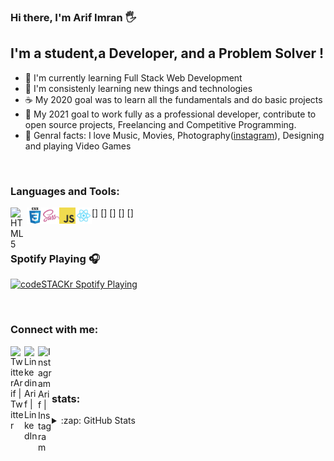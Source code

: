 ### Hi there, I'm Arif Imran 🖐

## I'm a student,a Developer, and a Problem Solver !

- 🌳 I'm currently learning Full Stack Web Development
- 🍊 I'm consistenly learning new things and technologies
- ☕ My 2020 goal was to learn all the fundamentals and do basic projects 
- 🍺 My 2021 goal to work fully as a professional developer, contribute to open source projects, Freelancing and Competitive Programming.
- 🍗 Genral facts: I love Music, Movies, Photography([instagram]), Designing and playing Video Games

<br />

### Languages and Tools:
[<img align="left" alt="HTML5" width="26px" src="https://www.freepnglogos.com/uploads/html5-logo-png/html5-logo-html-logo-0.png" />]
[<img align="left" alt="CSS3" width="26px" src="https://raw.githubusercontent.com/github/explore/80688e429a7d4ef2fca1e82350fe8e3517d3494d/topics/css/css.png" />]
[<img align="left" alt="Sass" width="26px" src="https://raw.githubusercontent.com/github/explore/80688e429a7d4ef2fca1e82350fe8e3517d3494d/topics/sass/sass.png" />]
[<img align="left" alt="JavaScript" width="26px" src="https://raw.githubusercontent.com/github/explore/80688e429a7d4ef2fca1e82350fe8e3517d3494d/topics/javascript/javascript.png" />]
[<img align="left" alt="React" width="26px" src="https://raw.githubusercontent.com/github/explore/80688e429a7d4ef2fca1e82350fe8e3517d3494d/topics/react/react.png" />]

<br />


### Spotify Playing 🎧

[<img src="https://now-playing-codestackr.vercel.app/api/spotify-playing" alt="codeSTACKr Spotify Playing" width="350" />](https://open.spotify.com/user/thni2w3zxrw979k8zbyrzp8ly?si=a9l5IVKzQpa6bidaQTNqQQ)


<br />


### Connect with me:

[<img align="left" alt="TwitterArif | Twitter" width="22px" src="https://cdn.jsdelivr.net/npm/simple-icons@v3/icons/twitter.svg" />][twitter]
[<img align="left" alt="LinkedinArif | LinkedIn" width="22px" src="https://cdn.jsdelivr.net/npm/simple-icons@v3/icons/linkedin.svg" />][linkedin]
[<img align="left" alt="InstagramArif | Instagram" width="22px" src="https://cdn.jsdelivr.net/npm/simple-icons@v3/icons/instagram.svg" />][instagram]

<br />
<br />
<br />

### stats:
<details>
  <summary>:zap: GitHub Stats</summary>

  <img align="left" alt="codeSTACKr's GitHub Stats" src="https://github-readme-stats.codestackr.vercel.app/api?username=codeSTACKr&show_icons=true&hide_border=true" />

</details>



[twitter]: https://twitter.com/AIcrazy5
[linkedin]: https://www.linkedin.com/in/arif-imran-8292801b5/
[instagram]: https://www.instagram.com/roamrom_/
